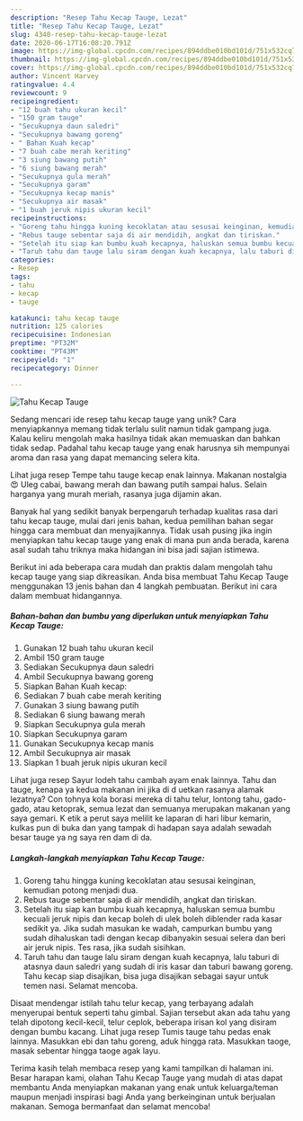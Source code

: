 ```yaml
---
description: "Resep Tahu Kecap Tauge, Lezat"
title: "Resep Tahu Kecap Tauge, Lezat"
slug: 4340-resep-tahu-kecap-tauge-lezat
date: 2020-06-17T16:08:20.791Z
image: https://img-global.cpcdn.com/recipes/894ddbe010bd101d/751x532cq70/tahu-kecap-tauge-foto-resep-utama.jpg
thumbnail: https://img-global.cpcdn.com/recipes/894ddbe010bd101d/751x532cq70/tahu-kecap-tauge-foto-resep-utama.jpg
cover: https://img-global.cpcdn.com/recipes/894ddbe010bd101d/751x532cq70/tahu-kecap-tauge-foto-resep-utama.jpg
author: Vincent Harvey
ratingvalue: 4.4
reviewcount: 9
recipeingredient:
- "12 buah tahu ukuran kecil"
- "150 gram tauge"
- "Secukupnya daun saledri"
- "Secukupnya bawang goreng"
- " Bahan Kuah kecap"
- "7 buah cabe merah keriting"
- "3 siung bawang putih"
- "6 siung bawang merah"
- "Secukupnya gula merah"
- "Secukupnya garam"
- "Secukupnya kecap manis"
- "Secukupnya air masak"
- "1 buah jeruk nipis ukuran kecil"
recipeinstructions:
- "Goreng tahu hingga kuning kecoklatan atau sesusai keinginan, kemudian potong menjadi dua."
- "Rebus tauge sebentar saja di air mendidih, angkat dan tiriskan."
- "Setelah itu siap kan bumbu kuah kecapnya, haluskan semua bumbu kecuali jeruk nipis dan kecap boleh di ulek boleh diblender rada kasar sedikit ya. Jika sudah masukan ke wadah, campurkan bumbu yang sudah dihaluskan tadi dengan kecap dibanyakin sesuai selera dan beri air jeruk nipis. Tes rasa, jika sudah sisihkan."
- "Taruh tahu dan tauge lalu siram dengan kuah kecapnya, lalu taburi di atasnya daun saledri yang sudah di iris kasar dan taburi bawang goreng. Tahu kecap siap disajikan, bisa juga disajikan sebagai sayur untuk temen nasi. Selamat mencoba."
categories:
- Resep
tags:
- tahu
- kecap
- tauge

katakunci: tahu kecap tauge 
nutrition: 125 calories
recipecuisine: Indonesian
preptime: "PT32M"
cooktime: "PT43M"
recipeyield: "1"
recipecategory: Dinner

---
```



![Tahu Kecap Tauge](https://img-global.cpcdn.com/recipes/894ddbe010bd101d/751x532cq70/tahu-kecap-tauge-foto-resep-utama.jpg)

Sedang mencari ide resep tahu kecap tauge yang unik? Cara menyiapkannya memang tidak terlalu sulit namun tidak gampang juga. Kalau keliru mengolah maka hasilnya tidak akan memuaskan dan bahkan tidak sedap. Padahal tahu kecap tauge yang enak harusnya sih mempunyai aroma dan rasa yang dapat memancing selera kita.

Lihat juga resep Tempe tahu tauge kecap enak lainnya. Makanan nostalgia 😍 Uleg cabai, bawang merah dan bawang putih sampai halus. Selain harganya yang murah meriah, rasanya juga dijamin akan.

Banyak hal yang sedikit banyak berpengaruh terhadap kualitas rasa dari tahu kecap tauge, mulai dari jenis bahan, kedua pemilihan bahan segar hingga cara membuat dan menyajikannya. Tidak usah pusing jika ingin menyiapkan tahu kecap tauge yang enak di mana pun anda berada, karena asal sudah tahu triknya maka hidangan ini bisa jadi sajian istimewa.


Berikut ini ada beberapa cara mudah dan praktis dalam mengolah tahu kecap tauge yang siap dikreasikan. Anda bisa membuat Tahu Kecap Tauge menggunakan 13 jenis bahan dan 4 langkah pembuatan. Berikut ini cara dalam membuat hidangannya.

<!--inarticleads1-->

##### Bahan-bahan dan bumbu yang diperlukan untuk menyiapkan Tahu Kecap Tauge:

1. Gunakan 12 buah tahu ukuran kecil
1. Ambil 150 gram tauge
1. Sediakan Secukupnya daun saledri
1. Ambil Secukupnya bawang goreng
1. Siapkan  Bahan Kuah kecap:
1. Sediakan 7 buah cabe merah keriting
1. Gunakan 3 siung bawang putih
1. Sediakan 6 siung bawang merah
1. Siapkan Secukupnya gula merah
1. Siapkan Secukupnya garam
1. Gunakan Secukupnya kecap manis
1. Ambil Secukupnya air masak
1. Siapkan 1 buah jeruk nipis ukuran kecil


Lihat juga resep Sayur lodeh tahu cambah ayam enak lainnya. Tahu dan tauge, kenapa ya kedua makanan ini jika di d uetkan rasanya alamak lezatnya? Con tohnya kola borasi mereka di tahu telur, lontong tahu, gado-gado, atau ketoprak, semua lezat dan semuanya merupakan makanan yang saya gemari. K etik a perut saya melilit ke laparan di hari libur kemarin, kulkas pun di buka dan yang tampak di hadapan saya adalah sewadah besar tauge ya ng saya ren dam di da. 

<!--inarticleads2-->

##### Langkah-langkah menyiapkan Tahu Kecap Tauge:

1. Goreng tahu hingga kuning kecoklatan atau sesusai keinginan, kemudian potong menjadi dua.
1. Rebus tauge sebentar saja di air mendidih, angkat dan tiriskan.
1. Setelah itu siap kan bumbu kuah kecapnya, haluskan semua bumbu kecuali jeruk nipis dan kecap boleh di ulek boleh diblender rada kasar sedikit ya. Jika sudah masukan ke wadah, campurkan bumbu yang sudah dihaluskan tadi dengan kecap dibanyakin sesuai selera dan beri air jeruk nipis. Tes rasa, jika sudah sisihkan.
1. Taruh tahu dan tauge lalu siram dengan kuah kecapnya, lalu taburi di atasnya daun saledri yang sudah di iris kasar dan taburi bawang goreng. Tahu kecap siap disajikan, bisa juga disajikan sebagai sayur untuk temen nasi. Selamat mencoba.


Disaat mendengar istilah tahu telur kecap, yang terbayang adalah menyerupai bentuk seperti tahu gimbal. Sajian tersebut akan ada tahu yang telah dipotong kecil-kecil, telur ceplok, beberapa irisan kol yang disiram dengan bumbu kacang. Lihat juga resep Tumis tauge tahu pedas enak lainnya. Masukkan ebi dan tahu goreng, aduk hingga rata. Masukkan taoge, masak sebentar hingga taoge agak layu. 

Terima kasih telah membaca resep yang kami tampilkan di halaman ini. Besar harapan kami, olahan Tahu Kecap Tauge yang mudah di atas dapat membantu Anda menyiapkan makanan yang enak untuk keluarga/teman maupun menjadi inspirasi bagi Anda yang berkeinginan untuk berjualan makanan. Semoga bermanfaat dan selamat mencoba!
